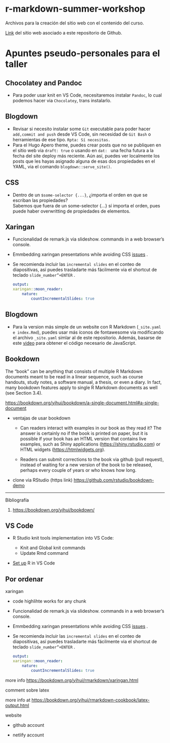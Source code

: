 # r-markdown-summer-workshop
Archivos para la creación del sitio web con el contenido del curso.

[Link](https://taller-r-markdown-lucio-cornejo.netlify.app/index.html) del sitio web asociado a este repositorio de Github.

# Apuntes pseudo-personales para el taller

## **Chocolatey and Pandoc** 

- Para poder usar knit en VS Code, necesitaremos instalar `Pandoc`, 
  lo cual podemos hacer via `Chocolatey`, trans instalarlo.

## **Blogdown** 

+ Revisar si necesito instalar some `Git` executable para poder hacer `add,commit and push` desde VS Code,
  sin necesidad de `Git Bash` o herramientas de ese tipo.
  `Rpta: Sí necesitas.` 
+ Para el Hugo Apero theme, puedes crear posts que no se publiquen en el sitio web via `draft: true` o usando en
  `dat: ` una fecha futura a la fecha del site deploy más reciente. Aún así, puedes ver localmente los posts que
  les hayas asignado alguna de esas dos propiedades en el YAML, via el comando `blogdown::serve_site()`.

## **CSS** 

- Dentro de un s`some-selector {...}`, ¿importa el orden en que se escriban las propiedades? \
  Sabemos que fuera de un some-selector {...} sí importa el orden, pues puede haber overwritting 
  de propiedades de elementos.

## **Xaringan** 

- Funcionalidad de remark.js via slideshow. commands in a web browser’s console.

- Emmbedding xaringan presentations while avoiding CSS [issues](https://github.com/gadenbuie/xaringanExtra/issues/106) .

- Se recomienda incluir las `incremental slides` en el conteo de diapositivas, así puedes trasladarte más 
  fácilmente via el shortcut de teclado `slide_number”+ENTER` . 
  ```yaml
  output: 
  xaringan::moon_reader:
      nature:
          countIncrementalSlides: true
  ```

## **Blogdown** 

- Para la version más simple de un website con R Markdown (`_site.yaml e index.Rmd`), 
  puedes usar más íconos de fontawesome via modificando el archivo `_site.yaml` simlar 
  al de este repositorio. Además, basarse de este
  [video](https://www.youtube.com/watch?v=BATVa4vGZto&ab_channel=EasyTutorials)
  para obtener el código necesario de JavaScript.

## **Bookdown** 

The “book” can be anything that consists of multiple R Markdown documents meant to be read in a linear sequence,
such as course handouts, study notes, a software manual, a thesis, or even a diary.
In fact, many bookdown features apply to single R Markdown documents as well (see Section 3.4).


<https://bookdown.org/yihui/bookdown/a-single-document.html#a-single-document>

- ventajas de usar bookdown
  + Can readers interact with examples in our book as they read it?
    The answer is certainly no if the book is printed on paper, but it is possible if your book has an HTML version that contains live examples, 
    such as Shiny applications (https://shiny.rstudio.com) or HTML widgets (https://htmlwidgets.org).

  + Readers can submit corrections to the book via github (pull request),
    instead of waiting for a new version of the book to be released,
    perhaps every couple of years or who knows how long.

- clone via RStudio (https link)
  <https://github.com/rstudio/bookdown-demo>


---

Bibliografía

1. https://bookdown.org/yihui/bookdown/


## **VS Code** 

- R Studio knit tools implementation into VS Code:
    + Knit and Global knit commands
    + Update Rmd command

- [Set up](https://www.youtube.com/watch?v=EDJqHZx0JnQ&t=188s&ab_channel=NickEubank) R in VS Code


## Por ordenar

xaringan

- code highlihte works for any chunk

- Funcionalidad de remark.js via slideshow. commands in a web browser’s console.

- Emmbedding xaringan presentations while avoiding CSS [issues](https://github.com/gadenbuie/xaringanExtra/issues/106) .

- Se recomienda incluir las `incremental slides` en el conteo de diapositivas, así puedes trasladarte más 
  fácilmente via el shortcut de teclado `slide_number”+ENTER` . 
  ```yaml
  output: 
  xaringan::moon_reader:
      nature:
          countIncrementalSlides: true
  ```

more info
<https://bookdown.org/yihui/rmarkdown/xaringan.html>


comment sobre latex


more info at
<https://bookdown.org/yihui/rmarkdown-cookbook/latex-output.html>


website

- github account

- netlify account

